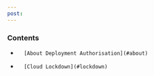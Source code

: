 ```yaml
---
post: 
---
```


### Contents

*		[About Deployment Authorisation](#about)
*		[Cloud Lockdown](#lockdown)


